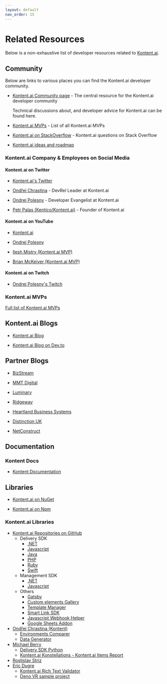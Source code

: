```yaml
---
layout: default
nav_order: 15
---
```


# Related Resources

Below is a non-exhaustive list of developer resources related to [Kontent.ai](https://kontent.ai/).

## Community

Below are links to various places you can find the Kontent.ai developer community.

- [Kontent.ai Community page](https://kontent.ai/community) - The central resource for the Kontent.ai developer community

  Technical discussions about, and developer advice for Kontent.ai can be found here.

- [Kontent.ai MVPs](https://kontent.ai/mvp-program) - List of all Kontent.ai MVPs

- [Kontent.ai on StackOverflow](https://stackoverflow.com/tags/kontent-ai) - Kontent.ai questions on Stack Overflow

- [Kontent.ai ideas and roadmap](https://feedback.kontent.ai/roadmap)

### Kontent.ai Company & Employees on Social Media

#### Kontent.ai on Twitter


- [Kontent.ai's Twitter](https://twitter.com/Kontent_ai)

- [Ondřej Chrastina](https://twitter.com/ChrastinaOndrej) - DevRel Leader at Kontent.ai

- [Ondrej Polesny](https://twitter.com/ondrabus) - Developer Evangelist at Kontent.ai

- [Petr Palas (Kentico/Kontent.ai)](https://twitter.com/PetrPalas) - Founder of Kontent.ai


#### Kontent.ai on YouTube

- [Kontent.ai](https://www.youtube.com/c/kenticokontent)

- [Ondrej Polesny](https://www.youtube.com/c/Ondrabus)

- [Ilesh Mistry (Kontent.ai MVP)](https://www.youtube.com/channel/UCJw61xmGGyVKskziXegliIw)

- [Brian McKeiver (Kontent.ai MVP)](https://www.youtube.com/channel/UCy6XSB_tJGTnAWEfLv2EqcA)

#### Kontent.ai on Twitch

- [Ondrej Polesny's Twitch](https://www.twitch.tv/ondrabus)

### Kontent.ai MVPs

[Full list of Kontent.ai MVPs](https://kontent.ai/mvp-program)

## Kontent.ai Blogs

- [Kontent.ai Blog](https://kontent.ai/blog)

- [Kontent.ai Blog on Dev.to](https://dev.to/kontent_ai)

## Partner Blogs

- [BizStream](https://www.bizstream.com/blog)

- [MMT Digital](https://www.mmtdigital.co.uk/thinking?cat=Technology)

- [Luminary](https://www.luminary.com/blog)

- [Ridgeway](https://www.ridgeway.com/blog/web-development)

- [Heartland Business Systems](https://www.hbs.net/blog)

- [Distinction UK](https://medium.com/distinctionuk)

- [NetConstruct](https://www.netconstruct.com/insights)

## Documentation

### Kontent Docs

- [Kontent Documentation](https://docs.kontent.ai/)

## Libraries

- [Kontent.ai on NuGet](https://www.nuget.org/packages?q=Kontent.ai)

- [Kontent.ai on Npm](https://www.npmjs.com/search?q=@kontent-ai)

### Kontent.ai Libraries

- [Kontent.ai Repositories on GitHub](https://github.com/Kentico?utf8=%E2%9C%93&q=kontent&type=&language=)
  - Delivery SDK
    - [.NET](https://github.com/Kentico/kontent-delivery-sdk-net)
    - [Javascript](https://github.com/kontent-ai/delivery-sdk-js)    
    - [Java](https://github.com/Kentico/kontent-java-packages)
    - [PHP](https://github.com/Kentico/kontent-delivery-sdk-php)
    - [Ruby](https://github.com/Kentico/kontent-delivery-sdk-ruby)
    - [Swift](https://github.com/Kentico/kontent-delivery-sdk-swift)
  - Management SDK
    - [.NET](https://github.com/Kentico/kontent-management-sdk-net)
    - [Javascript](https://github.com/kontent-ai/management-sdk-js)
  - Others  
    - [Gatsby](https://github.com/Kentico/kontent-gatsby-packages)
    - [Custom elements Gallery](https://github.com/Kentico/kontent-custom-element-samples)
    - [Template Manager](https://github.com/Kentico/kontent-template-manager)
    - [Smart Link SDK](https://github.com/Kentico/kontent-smart-link)
    - [Javascript Webhook Helper](https://github.com/kontent-ai/webhook-helper-js)
    - [Google Sheets Addon](https://github.com/Kentico/kontent-google-sheets-add-on)
- [Ondřej Chrastina (Kontent)](https://github.com/Simply007)
  - [Environments Comparer](https://github.com/Simply007/kontent-environments-comparer)
  - [Data Generator](https://github.com/Simply007/kontent-data-generator)
- [Michael Berry](https://github.com/kentico-michaelb)
  - [Delivery SDK Python](https://github.com/kentico-michaelb/kontent-delivery-python-sdk)
  - [Kontent.ai Konstellations - Kontent.ai Items Report](https://github.com/kentico-michaelb/kontent-linked-report) 
- [Rostislav Striz](https://github.com/strizr)
- [Eric Dugre](https://github.com/kentico-ericd)
  - [Kontent.ai Rich Text Validator](https://github.com/kentico-ericd/kontent-richtext-validation)
  - [Deno VR sample project](https://github.com/kentico-ericd/kontent-deno-vr)
